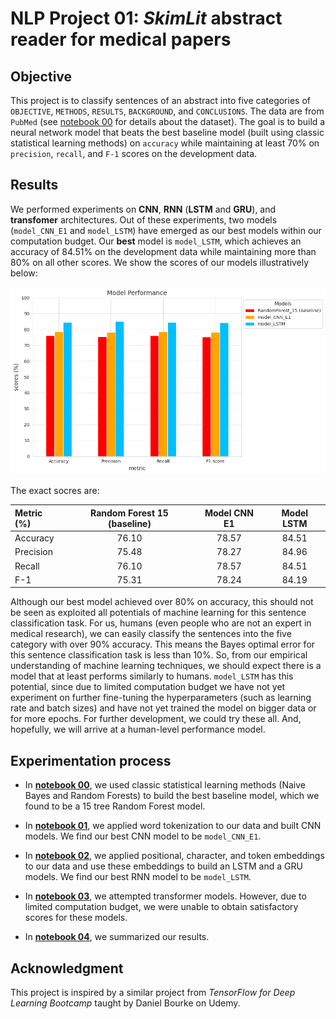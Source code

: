 # NLP Project 01: *SkimLit* abstract reader for medical papers

## Objective

This project is to classify sentences of an abstract into five categories of `OBJECTIVE`, `METHODS`, `RESULTS`, `BACKGROUND`, and `CONCLUSIONS`. The data are from `PubMed` (see [notebook 00](https://github.com/ZYWZong/ML_Practice_Projects/blob/e60a659556b3f231576d4f5c81e0fd0e491ba57e/SkimLit_project_practice/SkimLit_data_preprocessing_and_baseline_model_00.ipynb) for details about the dataset). The goal is to build a neural network model that beats the best baseline model (built using classic statistical learning methods) on `accuracy` while maintaining at least $70$% on `precision`, `recall`, and `F-1` scores on the development data.

## Results

We performed experiments on **CNN**, **RNN** (**LSTM** and **GRU**), and **transfomer** architectures. Out of these experiments, two models (`model_CNN_E1` and `model_LSTM`) have emerged as our best models within our computation budget. Our **best** model is `model_LSTM`, which achieves an accuracy of $84.51$% on the development data while maintaining more than $80$% on all other scores. We show the scores of our models illustratively below:

![pictures/image.png](https://github.com/ZYWZong/ML_Practice_Projects/blob/2a2d8e8640c5c253c2f48a8fe0be710c54e78657/SkimLit_project_practice/SkimLit_results_raw/Result_scores.png)

The exact socres are:

| Metric (%)  | Random Forest 15 (baseline) | Model CNN E1 | Model LSTM |
| :-------- | :-------: | :-------: | :-------: |
| Accuracy  | 76.10     | 78.57     | 84.51     |
| Precision | 75.48     | 78.27     | 84.96     |
| Recall    | 76.10     | 78.57     | 84.51     |
| F-1       | 75.31     | 78.24     | 84.19     |

Although our best model achieved over $80$% on accuracy, this should not be seen as exploited all potentials of machine learning for this sentence classification task. For us, humans (even people who are not an expert in medical research), we can easily classify the sentences into the five category with over $90$% accuracy. This means the Bayes optimal error for this sentence classification task is less than $10$%. So, from our empirical understanding of machine learning techniques, we should expect there is a model that at least performs similarly to humans. `model_LSTM` has this potential, since due to limited computation budget we have not yet experiment on further fine-tuning the hyperparameters (such as learning rate and batch sizes) and have not yet trained the model on bigger data or for more epochs. For further development, we could try these all. And, hopefully, we will arrive at a human-level performance model.

## Experimentation process

* In [**notebook 00**](https://github.com/ZYWZong/ML_Practice_Projects/blob/e60a659556b3f231576d4f5c81e0fd0e491ba57e/SkimLit_project_practice/SkimLit_data_preprocessing_and_baseline_model_00.ipynb), we used classic statistical learning methods (Naive Bayes and Random Forests) to build the best baseline model, which we found to be a 15 tree Random Forest model.

* In [**notebook 01**](https://github.com/ZYWZong/ML_Practice_Projects/blob/42e9e455dd0a2ae73c8d9d6f2beb35d2262d5319/SkimLit_project_practice/SkimLit_experiment01_token_embeddings_with_CNN_01.ipynb), we applied word tokenization to our data and built CNN models. We find our best CNN model to be `model_CNN_E1`.

* In [**notebook 02**](https://github.com/ZYWZong/ML_Practice_Projects/blob/42e9e455dd0a2ae73c8d9d6f2beb35d2262d5319/SkimLit_project_practice/SkimLit_experiment02_multiple_embeddings_LSTM_and_GRU_02.ipynb), we applied positional, character, and token embeddings to our data and use these embeddings to build an LSTM and a GRU models. We find our best RNN model to be `model_LSTM`.

* In [**notebook 03**](https://github.com/ZYWZong/ML_Practice_Projects/blob/50fc2a44c9796ece822e85d9e788b7dd5368aabf/SkimLit_project_practice/SkimLit_experiment03_transformers_03.ipynb), we attempted transformer models. However, due to limited computation budget, we were unable to obtain satisfactory scores for these models.

* In [**notebook 04**](https://github.com/ZYWZong/ML_Practice_Projects/blob/42e9e455dd0a2ae73c8d9d6f2beb35d2262d5319/SkimLit_project_practice/SkimLit_results_04.ipynb), we summarized our results.

## Acknowledgment

This project is inspired by a similar project from *TensorFlow for Deep Learning Bootcamp* taught by Daniel Bourke on Udemy.

